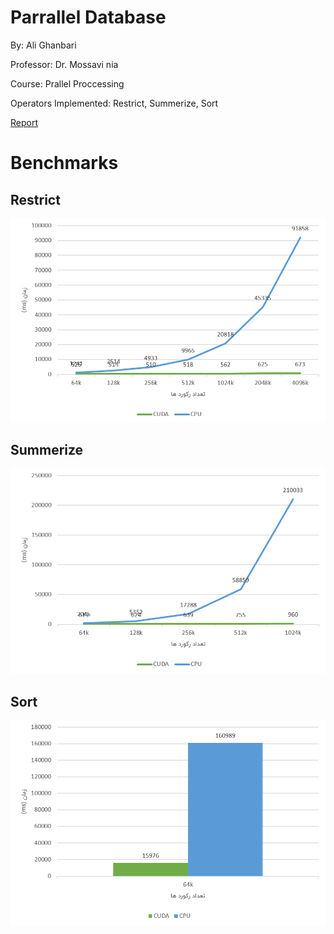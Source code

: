 # Parrallel Database

 By: Ali Ghanbari

 Professor: Dr. Mossavi nia

 Course: Prallel Proccessing

 Operators Implemented: Restrict, Summerize, Sort

[Report](./assets/parallel_db_report.pdf)

# Benchmarks


## Restrict

![restrict comparison result](./assets/where.png)


## Summerize

![summerize comparison](./assets/summerize.png)


## Sort

![sort comparison](./assets/sorting.png)
